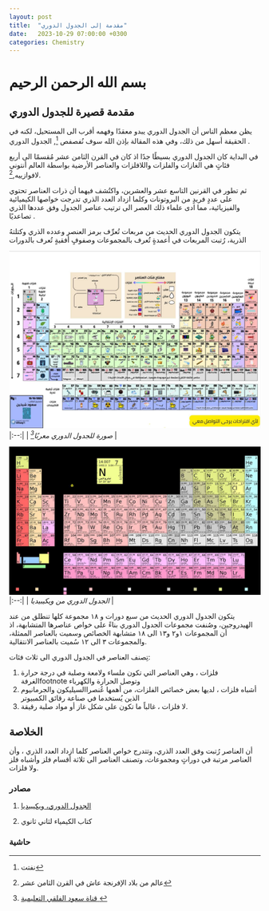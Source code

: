 ```yaml
---
layout: post
title:  "مقدمة إلى الجدول الدوري"
date:   2023-10-29 07:00:00 +0300
categories: Chemistry
---
```

# بسم الله الرحمن الرحيم

## مقدمة قصيرة للجدول الدوري

يظن معظم الناس أن الجدول الدوري يبدو معقدًا وفهمه أقرب الى المستحيل، لكنه في الحقيقة أسهل من ذلك، وفي هذه المقالة بإذن الله سوف نُفصفص [^1], الجدول الدوري .
 

في البداية كان الجدول الدوري بسيطًا جدًا اذ كان في القرن الثامن عشر مُقسمًا الى أربع فئاتٍ هي الغازات والفلزات واللافلزات والعناصر الأرضية بواسطة العالم أنتوني لافوازييه,[^2]. 



ثم تطور في القرنين  التاسع عشر والعشرين، واكتُشف فيهما أن ذرات العناصر تحتوي على عددٍ فريدٍ من البروتونات وكلما ازداد العدد الذري تدرجت خواصها الكيميائية والفيزيائية، مما ادى علماء ذلك العصر الى ترتيب عناصر الجدول  وفق عددها الذري تصاعديًا .


يتكون الجدول الدوري الحديث من مربعات تُعرِّف برمز العنصر وعدده الذري وكتلتهُ الذرية، رُتبت المربعات في أعمدةٍ تُعرف بالمجموعات وصفوفٍ أفقيةٍ تُعرف بالدورات


![Periodic Table](/_media/Periodic-table-Saud.jpg)
|:--:| 
| *صورة للجدول الدوري معربًا[^3]* |


![Periodic Table ](/_media/Periodic-table-Wikipedia.jpg)
|:--:| 
| *الجدول الدوري من ويكيبيديا* |


يتكون الجدول الدوري الحديث من سبع دورات و ١٨ مجموعة كلها تنطلق من عند الهيدروجين، وصُنفت مجموعات الجدول الدوري بناءً على خواص عناصرها المتشابهة، اذ أن المجموعات ١و٢ و١٣ الى ١٨  متشابهة الخصائص  وسميت بالعناصر الممثلة، والمجموعات ٣ الى ١٢ سُميت بالعناصر الانتقالية.

 تِصنف العناصر في الجدول الدوري الى  ثلاث فئات:
 
1. فلزات ، وهي العناصر التي تكون ملساء ولامعة وصلبة في درجة حرارة الغرفةfootnote وتوصل الحرارة والكهرباء
2. أشباه فلزات ، لديها بعض خصائص الفلزات، من أهمها عُنصراالسيليكون والجرمانيوم الذين يُستخدما في صناعة رقائق الكمبيوتر
3. لا فلزات ، غالباً ما تكون على شكل غاز أو مواد صلبة رقيقة.


## الخلاصة

أن العناصر رُتبت وفق العدد الذري، وتتدرج خواص العناصر كلما ازداد العدد الذري ، وأن العناصر مرتبة في دوراتٍ ومجموعات، وتصنف العناصر الى ثلاثة أقسام فلز وأشباه فلز ولا فلزات.

### مصادر
1. [الجدول الدوري، ويكيبيديا](https://ar.wikipedia.org/wiki/%D8%A7%D9%84%D8%AC%D8%AF%D9%88%D9%84_%D8%A7%D9%84%D8%AF%D9%88%D8%B1%D9%8A)

2. كتاب الكيمياء لثاني ثانوي

### حاشية

[^1]:نفتت 
[^2]: عالم من بلاد الإفرنجة عاش في القرن الثامن عشر
[^3]: [قناة سعود الفلقي التعليمية ](https://t.me/alfalqi1)